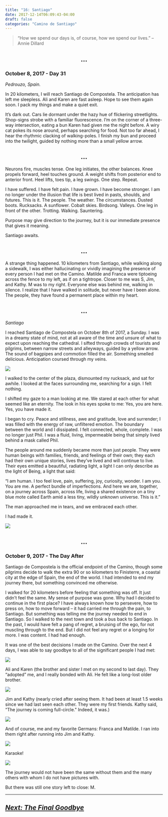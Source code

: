 ```yaml
---
title: "16: Santiago"
date: 2017-12-14T06:09:43-04:00
draft: false
categories: "Camino de Santiago"
---
```


>“How we spend our days is, of course, how we spend our lives.”
>–Annie Dillard

## <center> ... </center>

### October 8, 2017 - Day 31
_Pedrouzo, Spain._

In 20 kilometers, I will reach Santiago de Compostela. The anticipation has left me sleepless. Ali and Karen are fast asleep. Hope to see them again soon. I pack my things and make a quiet exit.

It’s dark out. Cars lie dormant under the hazy hue of flickering streetlights. Shop-signs strobe with a familiar fluorescence. I’m on the corner of a three-way intersection, eating a bun Karen had given me the night before. A wiry cat pokes its nose around, perhaps searching for food. Not too far ahead, I hear the rhythmic clacking of walking-poles. I finish my bun and proceed into the twilight, guided by nothing more than a small yellow arrow.

## <center> ... </center>

Neurons fire, muscles tense. One leg initiates, the other balances. Knee propels forward, heel touches ground. A weight shifts from posterior end to anterior front. Heel lifts, toes tip, a leg swings. One step. Repeat.

I have suffered. I have felt pain. I have grown. I have become stronger. I am no longer under the illusion that life is best lived in pasts, shoulds, and futures. This is it. The people. The weather. The circumstances. Dusted boots. Rucksacks. A sunflower. Cobalt skies. Birdsong. Valleys. One leg in front of the other. Trotting. Walking. Sauntering.

Purpose may give direction to the journey, but it is our immediate presence that gives it meaning.

Santiago awaits.

## <center> ... </center>

A strange thing happened. 10 kilometers from Santiago, while walking along a sidewalk, I was either hallucinating or vividly imagining the presence of every person I had met on the Camino. Matilde and Franca were tiptoeing across the fence to my left, as if on a tightrope. Closer to me was S, Jim, and Kathy. M was to my right. Everyone else was behind me, walking in silence. I realize that I have walked in solitude, but never have I been alone. The people, they have found a permanent place within my heart.

## <center> ... </center>

_Santiago_

I reached Santiago de Compostela on October 8th of 2017, a Sunday. I was in a dreamy state of mind, not at all aware of the time and unsure of what to expect upon reaching the cathedral. I sifted through crowds of tourists and pilgrims, between narrow streets and alleyways, guided by a yellow arrow. The sound of bagpipes and commotion filled the air. Something smelled delicious. Anticipation coursed through my veins.

![](/../images/santiago2.jpg)

I walked to the center of the plaza, dismounted my rucksack, and sat for awhile. I looked at the faces surrounding me, searching for a sign. I felt nothing.

I shifted my gaze to a man looking at me. We stared at each other for what seemed like an eternity. The look in his eyes spoke to me: Yes, you are here. Yes, you have made it.

I began to cry. Peace and stillness, awe and gratitude, love and surrender; I was filled with the energy of raw, unfiltered emotion. The boundary between the world and I dissipated. I felt connected, whole, complete. I was no longer just Phil. I was a fluid, living, impermeable being that simply lived behind a mask called Phil.

The people around me suddenly became more than just people. They were human beings with families, friends, and feelings of their own; they each had their own unique stories, lives they’ve lived and will continue to live. Their eyes emitted a beautiful, radiating light, a light I can only describe as the light of Being, a light that said:

“I am human. I too feel love, pain, suffering, joy, curiosity, wonder. I am you. You are me. A perfect bundle of imperfections. And here we are, together, on a journey across Spain, across life, living a shared existence on a tiny blue mote called Earth amid a less tiny, wildly unknown universe. This is it.”

The man approached me in tears, and we embraced each other.

I had made it.

![](/../images/santiago3.jpg)

## <center> ... </center>

### October 9, 2017 - The Day After

Santiago de Compostela is the official endpoint of the Camino, though some pilgrims decide to walk the extra 90 or so kilometers to Finisterre, a coastal city at the edge of Spain, the end of the world. I had intended to end my journey there, but something convinced me otherwise.

I walked for 20 kilometers before feeling that something was off. It just didn’t feel the same. My sense of purpose was gone. Why had I decided to continue in the first place? I have always known how to persevere, how to press on, how to move forward – it had carried me through the pain, to Santiago. But something was telling me the journey needed to end in Santiago. So I walked to the next town and took a bus back to Santiago. In the past, I would have felt a pang of regret, a bruising of the ego, for not muscling through to the end. But I did not feel any regret or a longing for more. I was content. I had had enough.

It was one of the best decisions I made on the Camino. Over the next 4 days, I was able to say goodbye to all of the significant people I had met:

![](/../images/santiago4.jpg)

Ali and Karen (the brother and sister I met on my second to last day). They “adopted” me, and I really bonded with Ali. He felt like a long-lost older brother.

![](/../images/santiago5.jpg)

Jim and Kathy (nearly cried after seeing them. It had been at least 1.5 weeks since we had last seen each other. They were my first friends. Kathy said, “The journey is coming full-circle." Indeed, it was.)

![](/../images/santiago6.jpg)

And of course, me and my favorite Germans: Franca and Matilde. I ran into them right after running into Jim and Kathy.

![](/../images/santiago7.jpg)

Karaoke!

![](/../images/santiago8.jpg)

The journey would not have been the same without them and the many others with whom I do not have pictures with.

But there was still one story left to close: M.

---

## _[Next: The Final Goodbye](https://caminodesantiago.netlify.com/posts/final-goodbye/)_